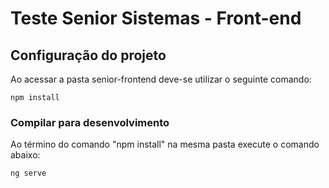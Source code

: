 # Teste Senior Sistemas - Front-end

## Configuração do projeto

Ao acessar a pasta senior-frontend deve-se utilizar o seguinte comando:

```
npm install
```

### Compilar para desenvolvimento

Ao término do comando "npm install" na mesma pasta execute o comando abaixo:

```
ng serve
```
